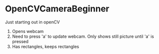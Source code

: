 # OpenCVCameraBeginner
Just starting out in openCV

1) Opens webcam
2) Need to press 'a' to update webcam. Only shows still picture until 'a' is pressed
3) Has rectangles, keeps rectangles
